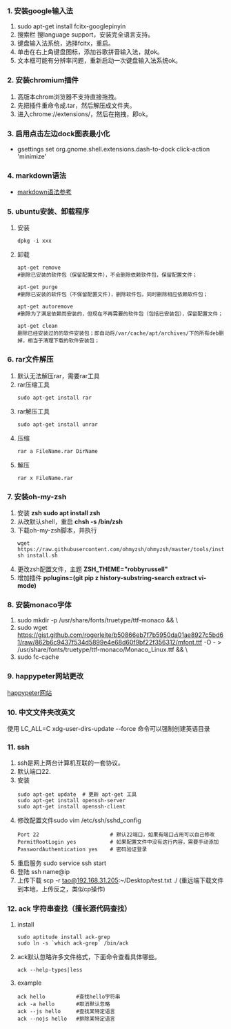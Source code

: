 ### 1. 安装google输入法

1. sudo apt-get install fcitx-googlepinyin
2. 搜索栏 搜language support，安装完全语言支持。
3. 键盘输入法系统，选择fcitx，重启。
4. 单击在右上角键盘图标，添加谷歌拼音输入法，就ok。
5. 文本框可能有分辨率问题，重新启动一次键盘输入法系统ok。

### 2. 安装chromium插件

1. 高版本chrom浏览器不支持直接拖拽。
2. 先把插件重命令成.tar，然后解压成文件夹。
3. 进入chrome://extensions/，然后在拖拽，即ok。

### 3. 启用点击左边dock图表最小化

- gsettings set org.gnome.shell.extensions.dash-to-dock click-action 'minimize'

### 4. markdown语法

- [markdown语法参考](https://shd101wyy.github.io/markdown-preview-enhanced/#/markdown-basics?id=links)

### 5. ubuntu安装、卸载程序
1. 安装
    ```
    dpkg -i xxx
    ```
2. 卸载
   ``` 
   apt-get remove   
   #删除已安装的软件包（保留配置文件），不会删除依赖软件包，保留配置文件；
   
   apt-get purge    
   #删除已安装的软件包（不保留配置文件)，删除软件包，同时删除相应依赖软件包；
   
   apt-get autoremove 
   #删除为了满足依赖而安装的，但现在不再需要的软件包（包括已安装包），保留配置文件；

   apt-get clean
   删除已经安装过的的软件安装包；即自动将/var/cache/apt/archives/下的所有deb删掉，相当于清理下载的软件安装包；
   ```
### 6. rar文件解压

1. 默认无法解压rar，需要rar工具
2. rar压缩工具
   ```
   sudo apt-get install rar
   ```
3. rar解压工具
   ```
   sudo apt-get install unrar
   ```
4. 压缩
   ```
   rar a FileName.rar DirName
   ```
5. 解压
   ```
   rar x FileName.rar
   ```
### 7. 安装oh-my-zsh
1. 安装 **zsh sudo apt install zsh**
2. 从改默认shell，重启 **chsh -s /bin/zsh**
3. 下载oh-my-zsh脚本，并执行 
   ```
   wget https://raw.githubusercontent.com/ohmyzsh/ohmyzsh/master/tools/install.sh
   sh install.sh
   ```
4. 更改zsh配置文件，主题 **ZSH_THEME="robbyrussell"**
5. 增加插件 **pplugins=(git pip z history-substring-search extract vi-mode)**
   
### 8. 安装monaco字体

1. sudo mkdir -p /usr/share/fonts/truetype/ttf-monaco && \
2. sudo wget https://gist.github.com/rogerleite/b50866eb7f7b5950da01ae8927c5bd61/raw/862b6c9437f534d5899e4e68d60f9bf22f356312/mfont.ttf -O - > \
/usr/share/fonts/truetype/ttf-monaco/Monaco_Linux.ttf && \
3. sudo fc-cache

### 9. happypeter网站更改
   [happypeter网站](http://haoduoshipin.com/all.html )

### 10. 中文文件夹改英文
使用 LC_ALL=C xdg-user-dirs-update --force 命令可以强制创建英语目录

### 11. ssh
1. ssh是网上两台计算机互联的一套协议。
2. 默认端口22.
3. 安装
   ```
   sudo apt-get update  # 更新 apt-get 工具
   sudo apt-get install openssh-server
   sudo apt-get install openssh-client 	
   ``` 
4. 修改配置文件sudo vim /etc/ssh/sshd_config
   ```
   Port 22                       # 默认22端口，如果有端口占用可以自己修改
   PermitRootLogin yes           # 如果配置文件中没有这行内容，需要手动添加
   PasswordAuthentication yes    # 密码验证登录
   ```
5. 重启服务 sudo service ssh start
6. 登陆 ssh name@ip
7. 上传下载 scp -r tao@192.168.31.205:~/Desktop/test.txt ./  (重远端下载文件到本地，上传反之，类似cp操作) 

### 12. ack 字符串查找（擅长源代码查找）
1. install
   ```
   sudo aptitude install ack-grep
   sudo ln -s `which ack-grep` /bin/ack
   ```
2. ack默认忽略许多文件格式，下面命令查看具体哪些。
   ```
   ack --help-types|less
   ```
3. example
   ```
   ack hello          #查找hello字符串
   ack -a hello       #取消默认忽略
   ack --js hello     #查找某特定语言
   ack --nojs hello   #排除某特定语言
   ```